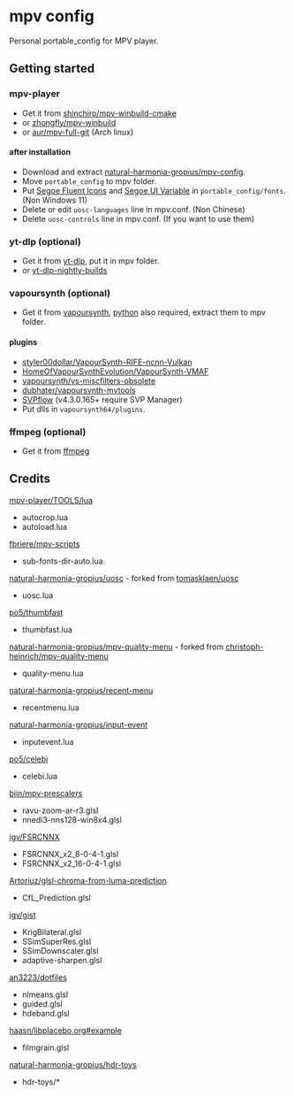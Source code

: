 # mpv config

Personal portable_config for MPV player.

## Getting started

### mpv-player

- Get it from [shinchiro/mpv-winbuild-cmake](https://github.com/shinchiro/mpv-winbuild-cmake/releases)
- or [zhongfly/mpv-winbuild](https://github.com/zhongfly/mpv-winbuild/releases)
- or [aur/mpv-full-git](https://aur.archlinux.org/packages/mpv-full-git) (Arch linux)

#### after installation

- Download and extract [natural-harmonia-gropius/mpv-config](https://github.com/natural-harmonia-gropius/mpv-config/archive/refs/heads/master.zip).
- Move `portable_config` to mpv folder.
- Put [Segoe Fluent Icons](https://aka.ms/SegoeFluentIcons) and [Segoe UI Variable](https://aka.ms/SegoeUIVariable) in `portable_config/fonts`. (Non Windows 11)
- Delete or edit `uosc-languages` line in mpv.conf. (Non Chinese)
- Delete `uosc-controls` line in mpv.conf. (If you want to use them)

### yt-dlp (optional)

- Get it from [yt-dlp](https://github.com/yt-dlp/yt-dlp/releases), put it in mpv folder.
- or [yt-dlp-nightly-builds](https://github.com/yt-dlp/yt-dlp-nightly-builds/releases)

### vapoursynth (optional)

- Get it from [vapoursynth](https://github.com/vapoursynth/vapoursynth/releases), [python](https://www.python.org/downloads) also required, extract them to mpv folder.

#### plugins

- [styler00dollar/VapourSynth-RIFE-ncnn-Vulkan](https://github.com/styler00dollar/VapourSynth-RIFE-ncnn-Vulkan/releases)
- [HomeOfVapourSynthEvolution/VapourSynth-VMAF](https://github.com/HomeOfVapourSynthEvolution/VapourSynth-VMAF/releases)
- [vapoursynth/vs-miscfilters-obsolete](https://github.com/vapoursynth/vs-miscfilters-obsolete/releases)
- [dubhater/vapoursynth-mvtools](https://github.com/dubhater/vapoursynth-mvtools/releases)
- [SVPflow](https://www.svp-team.com/get/) (v4.3.0.165+ require SVP Manager)
- Put dlls in `vapoursynth64/plugins`.

### ffmpeg (optional)

- Get it from [ffmpeg](https://ffmpeg.org/download.html)

## Credits

[mpv-player/TOOLS/lua](https://github.com/mpv-player/mpv/tree/master/TOOLS/lua)

- autocrop.lua
- autoload.lua

[fbriere/mpv-scripts](https://github.com/fbriere/mpv-scripts)

- sub-fonts-dir-auto.lua

[natural-harmonia-gropius/uosc](https://github.com/natural-harmonia-gropius/uosc) - forked from [tomasklaen/uosc](https://github.com/tomasklaen/uosc)

- uosc.lua

[po5/thumbfast](https://github.com/po5/thumbfast)

- thumbfast.lua

[natural-harmonia-gropius/mpv-quality-menu](https://github.com/natural-harmonia-gropius/mpv-quality-menu) - forked from [christoph-heinrich/mpv-quality-menu](https://github.com/christoph-heinrich/mpv-quality-menu)

- quality-menu.lua

[natural-harmonia-gropius/recent-menu](https://github.com/natural-harmonia-gropius/recent-menu)

- recentmenu.lua

[natural-harmonia-gropius/input-event](https://github.com/natural-harmonia-gropius/input-event)

- inputevent.lua

[po5/celebi](https://github.com/po5/celebi)

- celebi.lua

[bjin/mpv-prescalers](https://github.com/bjin/mpv-prescalers/tree/master/compute)

- ravu-zoom-ar-r3.glsl
- nnedi3-nns128-win8x4.glsl

[igv/FSRCNNX](https://github.com/igv/FSRCNN-TensorFlow/releases)

- FSRCNNX_x2_8-0-4-1.glsl
- FSRCNNX_x2_16-0-4-1.glsl

[Artoriuz/glsl-chroma-from-luma-prediction](https://github.com/Artoriuz/glsl-chroma-from-luma-prediction)

- CfL_Prediction.glsl

[igv/gist](https://gist.github.com/igv)

- KrigBilateral.glsl
- SSimSuperRes.glsl
- SSimDownscaler.glsl
- adaptive-sharpen.glsl

[an3223/dotfiles](https://github.com/AN3223/dotfiles/tree/master/.config/mpv/shaders)

- nlmeans.glsl
- guided.glsl
- hdeband.glsl

[haasn/libplacebo.org#example](https://libplacebo.org/custom-shaders/#full-example)

- filmgrain.glsl

[natural-harmonia-gropius/hdr-toys](https://github.com/natural-harmonia-gropius/hdr-toys)

- hdr-toys/\*
